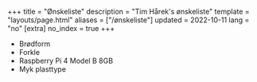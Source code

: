 +++
title = "Ønskeliste"
description = "Tim Hårek's ønskeliste"
template = "layouts/page.html"
aliases = ["/ønskeliste"]
updated = 2022-10-11
lang = "no"
[extra]
no_index = true
+++

- Brødform
- Forkle
- Raspberry Pi 4 Model B 8GB
- Myk plasttype
